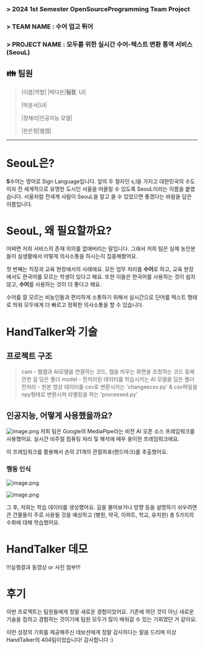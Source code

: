 ### > 2024 1st Semester OpenSourceProgramming Team Project
### > TEAM NAME : 수어 업고 튀어
### > PROJECT NAME : 모두를 위한 실시간 수어-텍스트 변환 통역 서비스(SeouL)
> 
## 👪 팀원
>|이름|역할|
>|박다은|**팀장**, UI|
>
>|박윤서|UI|
>
>|정채리|인공지능 모델|
>
>|한은정|웹캠|

***

# SeouL은?

**S**수어는 영어로 Sign Language입니다. 앞의 두 철자인 s,l을 가지고 대한민국의 수도이자 전 세계적으로 유명한 도시인 서울을 떠올릴 수 있도록 SeouL이라는 이름을 붙였습니다.
서울처럼 전세계 사람이 SeouL을 알고 쓸 수 있었으면 좋겠다는 바람을 담은 이름입니다.

# SeouL, 왜 필요할까요?

어쩌면 저희 서비스의 존재 의의를 없애버리는 말입니다.
그래서 저희 팀은 실제 농인분들이 실생활에서 어떻게 의사소통을 하시는지 집중해봤어요.

첫 번째는 직장과 교육 현장에서의 사례에요.
모든 업무 처리를 **수어**로 하고, 교육 현장에서도 한국어를 모르는 학생이 있다고 해요.
또한 이들은 한국어를 사용하는 것이 쉽지 않고, **수어**를 사용하는 것이 더 좋다고 해요.

수어를 잘 모르는 비농인들과 편리하게 소통하기 위해서 실시간으로 단어를 텍스트 형태로 띄워 모두에게 더 빠르고 정확한 의사소통을 할 수 있습니다.


# HandTalker와 기술

## 프로젝트 구조

>cam - 웹캠과 AI모델을 연결하는 코드, 캠을 띄우는 화면을 조정하는 코드 등에 관한 걸 담은 폴더
>model - 전처리된 데이터를 학습시키는 AI 모델을 담은 폴더
>전처리 - 원본 영상 데이터를 csv로 변환시키는 'changeecsv.py' & csv파일을 npy형태로 변환시켜 라벨링을 하는 'processed.py'


## 인공지능, 어떻게 사용했을까요?

![image.png](https://devocean.sk.com/editorImg/2023/11/10/5b1bdd681645a18f96d7fe5d9a0fd8e0d5e9d9f663d2f7b7f2eefefab8ca685f)
저희 팀은 Google의 MediaPipe라는 비전 AI 오픈 소스 프레임워크를 사용했어요.
실시간 비주얼 컴퓨팅 처리 및 해석에 매우 용이한 프레임워크에요.

이 프레임워크를 활용해서 손의 21개의 관절좌표(랜드마크)를 추출했어요.

### 행동 인식

![image.png](https://devocean.sk.com/editorImg/2023/11/10/a447a55656b9fea49b94f0ea84c74c2ebd718737df86f18c5775819371a56111)


![image.png](https://devocean.sk.com/editorImg/2023/11/10/fc64406e58070ec2e532366f7996b964937a5e625ea021b2e834d0e8de0afd24)

그 후, 저희는 학습 데이터를 생성했어요. 길을 물어보거나 방향 등을 설명하기 쉬우려면 큰 건물들이 주로 사용될 것을 예상하고
(병원, 약국, 아파트, 학교, 유치원) 총 5가지의 수화에 대해 학습했어요.

# HandTalker 데모

!!!실행결과 동영상 or 사진 첨부!!!

# 후기

이번 프로젝트는 팀원들에게 정말 새로운 경험이었어요.
기존에 하던 것이 아닌 새로운 기술을 접하고 경험하는 것이기에 팀원 모두가 많이 배워갈 수 있는 기회였던 거 같아요.

이런 성장의 기회를 제공해주신 데보션에게 정말 감사하다는 말씀 드리며 이상 HandTalker의 404팀이었습니다!
감사합니다 :)
